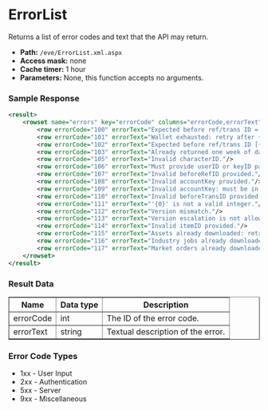# ErrorList
Returns a list of error codes and text that the API may return.

* __Path:__ ``/eve/ErrorList.xml.aspx``
* __Access mask:__ none
* __Cache timer:__ 1 hour
* __Parameters:__ None, this function accepts no arguments.

### Sample Response

```xml
<result>
    <rowset name="errors" key="errorCode" columns="errorCode,errorText">
        <row errorCode="100" errorText="Expected before ref/trans ID = 0: wallet not previously loaded."/>
        <row errorCode="101" errorText="Wallet exhausted: retry after {0}."/>
        <row errorCode="102" errorText="Expected before ref/trans ID [{0}] but supplied [{1}]: wallet previously loaded."/>
        <row errorCode="103" errorText="Already returned one week of data: retry after {0}."/>
        <row errorCode="105" errorText="Invalid characterID."/>
        <row errorCode="106" errorText="Must provide userID or keyID parameter for authentication."/>
        <row errorCode="107" errorText="Invalid beforeRefID provided."/>
        <row errorCode="108" errorText="Invalid accountKey provided."/>
        <row errorCode="109" errorText="Invalid accountKey: must be in the range 1000 to 1006 for EVE wallets or 10000 for the DUST wallet."/>
        <row errorCode="110" errorText="Invalid beforeTransID provided."/>
        <row errorCode="111" errorText="'{0}' is not a valid integer."/>
        <row errorCode="112" errorText="Version mismatch."/>
        <row errorCode="113" errorText="Version escalation is not allowed at this time."/>
        <row errorCode="114" errorText="Invalid itemID provided."/>
        <row errorCode="115" errorText="Assets already downloaded: retry after {0}."/>
        <row errorCode="116" errorText="Industry jobs already downloaded: retry after {0}."/>
        <row errorCode="117" errorText="Market orders already downloaded: retry after {0}."/>
    </rowset>
</result>
```

### Result Data

<table border="1">
    <tbody>
        <tr>
            <th>Name</th>
            <th>Data type</th>
            <th>Description</th>
        </tr>
        <tr>
            <td>errorCode</td>
            <td>int</td>
            <td>The ID of the error code.</td>
        </tr>
        <tr>
            <td>errorText</td>
            <td>string</td>
            <td>Textual description of the error.</td>
        </tr>
    </tbody>
</table>

### Error Code Types

* 1xx - User Input
* 2xx - Authentication
* 5xx - Server
* 9xx - Miscellaneous